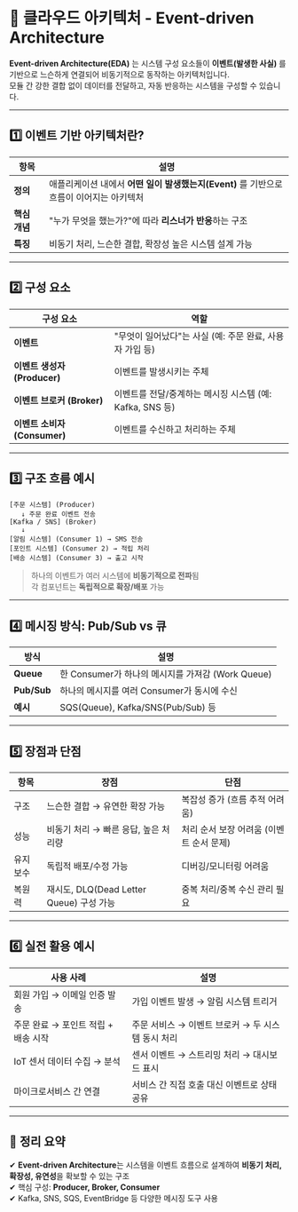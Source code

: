 # 🧭 클라우드 아키텍처 - Event-driven Architecture

**Event-driven Architecture(EDA)** 는 시스템 구성 요소들이 **이벤트(발생한 사실)** 를 기반으로 느슨하게 연결되어 비동기적으로 동작하는 아키텍처입니다.  
모듈 간 강한 결합 없이 데이터를 전달하고, 자동 반응하는 시스템을 구성할 수 있습니다.

---

## 1️⃣ 이벤트 기반 아키텍처란?

| 항목     | 설명 |
|----------|------|
| **정의** | 애플리케이션 내에서 **어떤 일이 발생했는지(Event)** 를 기반으로 흐름이 이어지는 아키텍처 |
| **핵심 개념** | "누가 무엇을 했는가?"에 따라 **리스너가 반응**하는 구조 |
| **특징** | 비동기 처리, 느슨한 결합, 확장성 높은 시스템 설계 가능 |

---

## 2️⃣ 구성 요소

| 구성 요소      | 역할 |
|----------------|------|
| **이벤트**      | "무엇이 일어났다"는 사실 (예: 주문 완료, 사용자 가입 등) |
| **이벤트 생성자 (Producer)** | 이벤트를 발생시키는 주체 |
| **이벤트 브로커 (Broker)** | 이벤트를 전달/중계하는 메시징 시스템 (예: Kafka, SNS 등) |
| **이벤트 소비자 (Consumer)** | 이벤트를 수신하고 처리하는 주체 |

---

## 3️⃣ 구조 흐름 예시

```text
[주문 시스템] (Producer)
   ↓ 주문 완료 이벤트 전송
[Kafka / SNS] (Broker)
   ↓
[알림 시스템] (Consumer 1) → SMS 전송  
[포인트 시스템] (Consumer 2) → 적립 처리  
[배송 시스템] (Consumer 3) → 출고 시작
```

> 하나의 이벤트가 여러 시스템에 **비동기적으로 전파**됨  
> 각 컴포넌트는 **독립적으로 확장/배포** 가능

---

## 4️⃣ 메시징 방식: Pub/Sub vs 큐

| 방식        | 설명 |
|-------------|------|
| **Queue**   | 한 Consumer가 하나의 메시지를 가져감 (Work Queue) |
| **Pub/Sub** | 하나의 메시지를 여러 Consumer가 동시에 수신 |
| **예시**    | SQS(Queue), Kafka/SNS(Pub/Sub) 등 |

---

## 5️⃣ 장점과 단점

| 항목       | 장점                                     | 단점                                     |
|------------|------------------------------------------|------------------------------------------|
| 구조       | 느슨한 결합 → 유연한 확장 가능              | 복잡성 증가 (흐름 추적 어려움)              |
| 성능       | 비동기 처리 → 빠른 응답, 높은 처리량          | 처리 순서 보장 어려움 (이벤트 순서 문제)     |
| 유지보수   | 독립적 배포/수정 가능                         | 디버깅/모니터링 어려움                      |
| 복원력     | 재시도, DLQ(Dead Letter Queue) 구성 가능 | 중복 처리/중복 수신 관리 필요               |

---

## 6️⃣ 실전 활용 예시

| 사용 사례                        | 설명 |
|----------------------------------|------|
| 회원 가입 → 이메일 인증 발송         | 가입 이벤트 발생 → 알림 시스템 트리거 |
| 주문 완료 → 포인트 적립 + 배송 시작   | 주문 서비스 → 이벤트 브로커 → 두 시스템 동시 처리 |
| IoT 센서 데이터 수집 → 분석         | 센서 이벤트 → 스트리밍 처리 → 대시보드 표시 |
| 마이크로서비스 간 연결             | 서비스 간 직접 호출 대신 이벤트로 상태 공유 |

---

## 🎯 정리 요약

✔ **Event-driven Architecture**는 시스템을 이벤트 흐름으로 설계하여 **비동기 처리, 확장성, 유연성**을 확보할 수 있는 구조  
✔ 핵심 구성: **Producer, Broker, Consumer**  
✔ Kafka, SNS, SQS, EventBridge 등 다양한 메시징 도구 사용  

